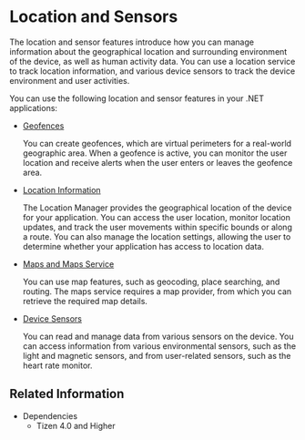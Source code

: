 # Location and Sensors


The location and sensor features introduce how you can manage information about the geographical location and surrounding environment of the device, as well as human activity data. You can use a location service to track location information, and various device sensors to track the device environment and user activities.

You can use the following location and sensor features in your .NET applications:

-   [Geofences](geofences.md)

    You can create geofences, which are virtual perimeters for a real-world geographic area. When a geofence is active, you can monitor the user location and receive alerts when the user enters or leaves the geofence area.

-   [Location Information](location.md)

    The Location Manager provides the geographical location of the device for your application. You can access the user location, monitor location updates, and track the user movements within specific bounds or along a route. You can also manage the location settings, allowing the user to determine whether your application has access to location data.

-   [Maps and Maps Service](maps.md)

    You can use map features, such as geocoding, place searching, and routing. The maps service requires a map provider, from which you can retrieve the required map details.

-   [Device Sensors](device-sensors.md)

    You can read and manage data from various sensors on the device. You can access information from various environmental sensors, such as the light and magnetic sensors, and from user-related sensors, such as the heart rate monitor.

## Related Information
* Dependencies
  -   Tizen 4.0 and Higher

